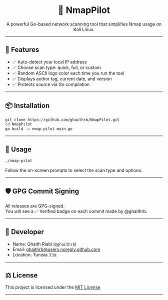 
<h1 align="center">🚀 NmapPilot</h1>

<p align="center">
  A powerful Go-based network scanning tool that simplifies Nmap usage on Kali Linux.
</p>

---

## 🔧 Features

- ✅ Auto-detect your local IP address
- ✅ Choose scan type: quick, full, or custom
- ✅ Random ASCII logo color each time you run the tool
- ✅ Displays author tag, current date, and version
- ✅ Protects source via Go compilation

---

## 📦 Installation

```bash
git clone https://github.com/ghaithrb/NmapPilot.git
cd NmapPilot
go build -o nmap-pilot main.go
```

---

## 🚀 Usage

```bash
./nmap-pilot
```

Follow the on-screen prompts to select the scan type and options.

---

## 🛡️ GPG Commit Signing

All releases are GPG-signed.  
You will see a ✅ Verified badge on each commit made by @ghaithrb.

---

## 👤 Developer

- Name: Ghaith Riabi (`@ghaithrb`)
- Email: ghaithrb@users.noreply.github.com
- Location: Tunisia 🇹🇳

---

## ⚖️ License

This project is licensed under the [MIT License](./LICENSE)

---

